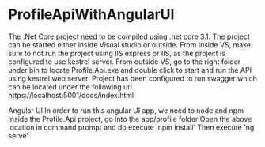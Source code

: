 # ProfileApiWithAngularUI
The .Net Core project need to be compiled using .net core 3.1. The project can be started either inside Visual studio or outside.
From Inside VS, make sure to not run the project using IIS express or IIS, as the project is configured to use kestrel server.
From outside VS, go to the right folder under bin to locate Profile.Api.exe and double click to start and run the API using kestrel web server.
Project has been configured to run swagger which can be located under the following url https://localhost:5001/docs/index.html

Angular UI
In order to run this angular UI app, we need to node and npm
Inside the Profile.Api project, go into the app/profile folder
Open the above location in command prompt and do execute  'npm install'
Then execute 'ng serve'
